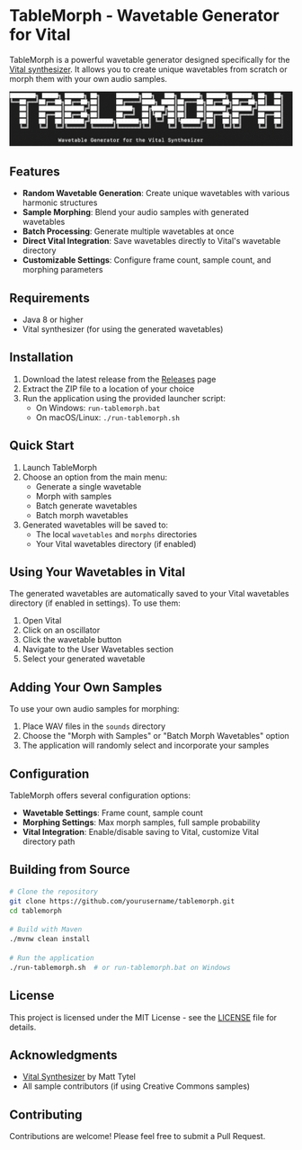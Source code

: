 # TableMorph - Wavetable Generator for Vital

TableMorph is a powerful wavetable generator designed specifically for the [Vital synthesizer](https://vital.audio/). It allows you to create unique wavetables from scratch or morph them with your own audio samples.

![TableMorph Logo](docs/images/tablemorph_logo.png)

## Features

- **Random Wavetable Generation**: Create unique wavetables with various harmonic structures
- **Sample Morphing**: Blend your audio samples with generated wavetables
- **Batch Processing**: Generate multiple wavetables at once
- **Direct Vital Integration**: Save wavetables directly to Vital's wavetable directory
- **Customizable Settings**: Configure frame count, sample count, and morphing parameters

## Requirements

- Java 8 or higher
- Vital synthesizer (for using the generated wavetables)

## Installation

1. Download the latest release from the [Releases](https://github.com/proxeeus/tablemorph/releases) page
2. Extract the ZIP file to a location of your choice
3. Run the application using the provided launcher script:
   - On Windows: `run-tablemorph.bat`
   - On macOS/Linux: `./run-tablemorph.sh`

## Quick Start

1. Launch TableMorph
2. Choose an option from the main menu:
   - Generate a single wavetable
   - Morph with samples
   - Batch generate wavetables
   - Batch morph wavetables
3. Generated wavetables will be saved to:
   - The local `wavetables` and `morphs` directories
   - Your Vital wavetables directory (if enabled)

## Using Your Wavetables in Vital

The generated wavetables are automatically saved to your Vital wavetables directory (if enabled in settings). To use them:

1. Open Vital
2. Click on an oscillator
3. Click the wavetable button
4. Navigate to the User Wavetables section
5. Select your generated wavetable

## Adding Your Own Samples

To use your own audio samples for morphing:

1. Place WAV files in the `sounds` directory
2. Choose the "Morph with Samples" or "Batch Morph Wavetables" option
3. The application will randomly select and incorporate your samples

## Configuration

TableMorph offers several configuration options:

- **Wavetable Settings**: Frame count, sample count
- **Morphing Settings**: Max morph samples, full sample probability
- **Vital Integration**: Enable/disable saving to Vital, customize Vital directory path

## Building from Source

```bash
# Clone the repository
git clone https://github.com/yourusername/tablemorph.git
cd tablemorph

# Build with Maven
./mvnw clean install

# Run the application
./run-tablemorph.sh  # or run-tablemorph.bat on Windows
```

## License

This project is licensed under the MIT License - see the [LICENSE](LICENSE) file for details.

## Acknowledgments

- [Vital Synthesizer](https://vital.audio/) by Matt Tytel
- All sample contributors (if using Creative Commons samples)

## Contributing

Contributions are welcome! Please feel free to submit a Pull Request. 